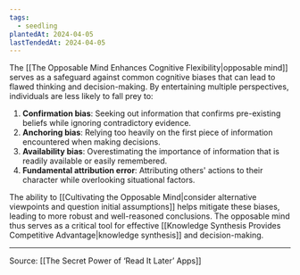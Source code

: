 ```yaml
---
tags:
  - seedling
plantedAt: 2024-04-05
lastTendedAt: 2024-04-05
---
```

The [[The Opposable Mind Enhances Cognitive Flexibility|opposable mind]] serves as a safeguard against common cognitive biases that can lead to flawed thinking and decision-making. By entertaining multiple perspectives, individuals are less likely to fall prey to:

1. **Confirmation bias**: Seeking out information that confirms pre-existing beliefs while ignoring contradictory evidence.
2. **Anchoring bias**: Relying too heavily on the first piece of information encountered when making decisions.
3. **Availability bias**: Overestimating the importance of information that is readily available or easily remembered.
4. **Fundamental attribution error**: Attributing others' actions to their character while overlooking situational factors.

The ability to [[Cultivating the Opposable Mind|consider alternative viewpoints and question initial assumptions]] helps mitigate these biases, leading to more robust and well-reasoned conclusions. The opposable mind thus serves as a critical tool for effective [[Knowledge Synthesis Provides Competitive Advantage|knowledge synthesis]] and decision-making.

---

Source: [[The Secret Power of ‘Read It Later’ Apps]]
